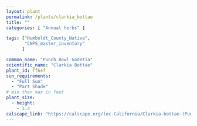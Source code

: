 ```yaml
---
layout: plant                                                              
permalink: /plants/clarkia_bottae
title: ""
categories: [ "Annual herbs" ]

tags: ["Humboldt_County_Native",
       "CNPS_master_inventory"
      ]

common_name: "Punch Bowl Godetia"
scientific_name: "Clarkia Bottae"
plant_id: ff64f 
sun_requirements:
  - "Full Sun"
  - "Part Shade"
# min then max in feet
plant_size:
  - height: 
    - 3.3
calscape_link: "https://calscape.org/loc-California/Clarkia-bottae-(Punch-Bowl-Godetia)"
---
```



